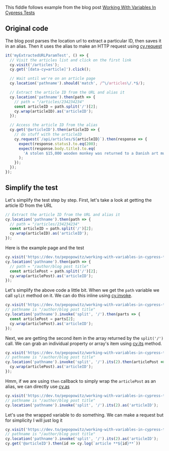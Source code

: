 This fiddle follows example from the blog post [Working With Variables In Cypress Tests](https://dev.to/pepopowitz/working-with-variables-in-cypress-tests-4097)

## Original code

The blog post parses the location url to extract a particular ID, then saves it in an alias. Then it uses the alias to make an HTTP request using [cy.request](https://on.cypress.io/request)

```js
it('myExtractedURLParamTest', () => {
  // Visit the articles list and click on the first link
  cy.visit('/articles');
  cy.get('[data-cy=article]').click();

  // Wait until we're on an article page
  cy.location('pathname').should('match', /^\/articles\/.*$/);

  // Extract the article ID from the URL and alias it
  cy.location('pathname').then(path => {
    // path = "/articles/234234234"
    const articleID = path.split('/')[2];
    cy.wrap(articleID).as('articleID');
  });

  // Access the article ID from the alias
  cy.get('@articleID').then(articleID => {
    // do stuff with the articleID
    cy.request(`/api/articles/${articleID}`).then(response => {
      expect(response.status).to.eq(200);
      expect(response.body.title).to.eq(
        'A stolen $15,000 wooden monkey was returned to a Danish art museum?'
      );
    });
  });
});
```

## Simplify the test

Let's simplify the test step by step. First, let's take a look at getting the article ID from the URL

```js
// Extract the article ID from the URL and alias it
cy.location('pathname').then(path => {
  // path = "/articles/234234234"
  const articleID = path.split('/')[2];
  cy.wrap(articleID).as('articleID');
});
```

Here is the example page and the test

<!-- fiddle-skip Get article ID -->
```js
cy.visit('https://dev.to/pepopowitz/working-with-variables-in-cypress-tests-4097')
cy.location('pathname').then(path => {
  // path = "/author/blog post title"
  const articlePost = path.split('/')[2];
  cy.wrap(articlePost).as('articleID');
});
```
<!-- fiddle-end -->

Let's simplify the above code a little bit. When we get the `path` variable we call `split` method on it. We can do this inline using [cy.invoke](https://on.cypress.io/invoke).

<!-- fiddle-skip Use invoke -->
```js
cy.visit('https://dev.to/pepopowitz/working-with-variables-in-cypress-tests-4097')
// pathname is "/author/blog post title"
cy.location('pathname').invoke('split', '/').then(parts => {
  const articlePost = parts[2];
  cy.wrap(articlePost).as('articleID');
});
```
<!-- fiddle-end -->

Next, we are getting the second item in the array returned by the `split('/')` call. We can grab an individual property or array's item using [cy.its](https://on.cypress.io/its) method.

<!-- fiddle-skip Use its -->
```js
cy.visit('https://dev.to/pepopowitz/working-with-variables-in-cypress-tests-4097')
// pathname is "/author/blog post title"
cy.location('pathname').invoke('split', '/').its(2).then(articlePost => {
  cy.wrap(articlePost).as('articleID');
});
```
<!-- fiddle-end -->

Hmm, if we are using `then` callback to simply wrap the `articlePost` as an alias, we can directly use [cy.as](https://on.cypress.io/as)

<!-- fiddle-skip remove then -->
```js
cy.visit('https://dev.to/pepopowitz/working-with-variables-in-cypress-tests-4097')
// pathname is "/author/blog post title"
cy.location('pathname').invoke('split', '/').its(2).as('articleID');
```
<!-- fiddle-end -->

Let's use the wrapped variable to do something. We can make a request but for simplicity I will just log it

<!-- fiddle log the result -->
```js
cy.visit('https://dev.to/pepopowitz/working-with-variables-in-cypress-tests-4097')
// pathname is "/author/blog post title"
cy.location('pathname').invoke('split', '/').its(2).as('articleID');
cy.get('@articleID').then(id => cy.log(`article **${id}**`))
```
<!-- fiddle-end -->
